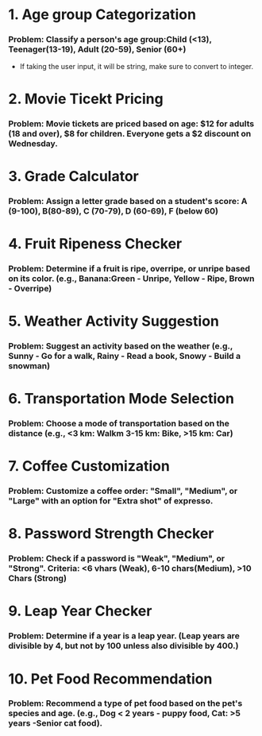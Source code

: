 # 1. Age group Categorization
### Problem: Classify a person's age group:Child (<13), Teenager(13-19), Adult (20-59), Senior (60+)

- If taking the user input, it will be string, make sure to convert to integer.

# 2. Movie Ticekt Pricing
### Problem: Movie tickets are priced based on age: $12 for adults (18 and over), $8 for children. Everyone gets a $2 discount on Wednesday.

# 3. Grade Calculator
### Problem: Assign a letter grade based on a student's score: A (9-100), B(80-89), C (70-79), D (60-69), F (below 60)


# 4. Fruit Ripeness Checker
### Problem: Determine if a fruit is ripe, overripe, or unripe based on its color. (e.g., Banana:Green - Unripe, Yellow - Ripe, Brown - Overripe)

# 5. Weather Activity Suggestion
### Problem: Suggest an activity based on the weather (e.g., Sunny - Go for a walk, Rainy - Read a book, Snowy - Build a snowman)

# 6. Transportation Mode Selection
### Problem: Choose a mode of transportation based on the distance (e.g., <3 km: Walkm 3-15 km: Bike, >15 km: Car)

# 7. Coffee Customization
### Problem: Customize a coffee order: "Small", "Medium", or "Large" with an option for "Extra shot" of expresso.

# 8. Password Strength Checker
### Problem: Check if a password is "Weak", "Medium", or "Strong". Criteria: <6 vhars (Weak), 6-10 chars(Medium), >10 Chars (Strong)

# 9. Leap Year Checker
### Problem: Determine if a year is a leap year. (Leap years are divisible by 4, but not by 100 unless also divisible by 400.)

# 10. Pet Food Recommendation
### Problem: Recommend a type of pet food based on the pet's species and age. (e.g., Dog < 2 years - puppy food, Cat: >5 years -Senior cat food).